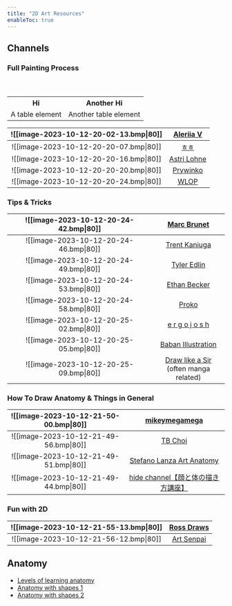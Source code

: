 ```yaml
---
title: "2D Art Resources"
enableToc: true
---
```

## Channels

### Full Painting Process

<table class="align: center">
    <header>
        <tr>
            <th>Hi</th>
            <th>Another Hi</th>
        </tr>
    </header>
    <body>
        <td>A table element</td>
        <td>Another table element</td>
    </body>
</table>

|![[image-2023-10-12-20-02-13.bmp\|80]] |[Aleriia V](https://www.youtube.com/channel/UCCfLwgb42V0T4VCbOi-w1FQ)
|:-:|:-:
|![[image-2023-10-12-20-20-07.bmp\|80]]|[ㅎㅎ](https://www.youtube.com/channel/UCZYdK-dME5h4cr_2q88Jwow/streams)
|![[image-2023-10-12-20-20-16.bmp\|80]]|[Astri Lohne](https://www.youtube.com/channel/UCux8frqzrRKtJywxlknmoag/videos)
|![[image-2023-10-12-20-20-20.bmp\|80]]|[Prywinko](https://www.youtube.com/channel/UC_Rn0n1K-srpX0_u6gnNx-A/videos)
|![[image-2023-10-12-20-20-24.bmp\|80]]|[WLOP](https://www.youtube.com/channel/UCPa7bvOg_r54NaQb7GJA9Eg/videos)

### Tips & Tricks

|![[image-2023-10-12-20-24-42.bmp\|80]]|[Marc Brunet](https://www.youtube.com/channel/UCKtu_JtQCY0yryIy6zK4ZCg/videos)
|:-:|:-:
|![[image-2023-10-12-20-24-46.bmp\|80]]|[Trent Kaniuga](https://www.youtube.com/channel/UCmRm1xtLIpBhuWjTyD411pA/playlists)
|![[image-2023-10-12-20-24-49.bmp\|80]]|[Tyler Edlin](https://www.youtube.com/channel/UCm9pCim4dDN4KJZUILGizgA/videos)
|![[image-2023-10-12-20-24-53.bmp\|80]]|[Ethan Becker](https://www.youtube.com/channel/UCwmDCkPQojch5khdMYCb0EA/videos)
|![[image-2023-10-12-20-24-58.bmp\|80]]|[Proko](https://www.youtube.com/channel/UClM2LuQ1q5WEc23462tQzBg/playlists)
|![[image-2023-10-12-20-25-02.bmp\|80]]|[e r g o j o s h ](https://www.youtube.com/channel/UCD6v_eY0IDEGittgHsmd8aQ/videos)
|![[image-2023-10-12-20-25-05.bmp\|80]]|[Baban Illustration](https://www.youtube.com/channel/UC4wvqacXJGRtZIHr_lg_J9w/videos)
|![[image-2023-10-12-20-25-09.bmp\|80]]|[Draw like a Sir](https://www.youtube.com/channel/UCnzCSbvTWDvty7Hr9Ind4ow/vidoes)<br>(often manga related)

### How To Draw Anatomy & Things in General

|![[image-2023-10-12-21-50-00.bmp\|80]]|[mikeymegamega](https://www.youtube.com/channel/UCOvvFK_EhrX9exQ-jkLPg8w/videos)
|:-:|:-:
|![[image-2023-10-12-21-49-56.bmp\|80]]|[TB Choi](https://www.youtube.com/channel/UCgik1lAQOo8w7cZmKB0RRzw/videos)
|![[image-2023-10-12-21-49-51.bmp\|80]]|[Stefano Lanza Art Anatomy](https://www.youtube.com/channel/UC5U9pPnb0mzCfnxSo_j3Xsw/videos)
|![[image-2023-10-12-21-49-44.bmp\|80]]|[hide channel【顔と体の描き方講座】](https://www.youtube.com/channel/UCAcGenBoh-mXpufzPtNh0hg/videos)

### Fun with 2D

|![[image-2023-10-12-21-55-13.bmp\|80]]|[Ross Draws](https://www.youtube.com/channel/UCLEVrhumRsK67JkP3G4w5cQ/videos)
|:-:|:-:
|![[image-2023-10-12-21-56-12.bmp\|80]]|[Art Senpai](https://www.youtube.com/channel/UCAVyJEzu_dbuyy47dS9rPAg)

## Anatomy

- [Levels of learning anatomy](https://www.youtube.com/watch?v=Jp_g3B2AsTE)
- [Anatomy with shapes 1](https://www.youtube.com/watch?v=yCfm8N_9A6k)
- [Anatomy with shapes 2](https://www.youtube.com/watch?v=gl0VUHLJuls)
